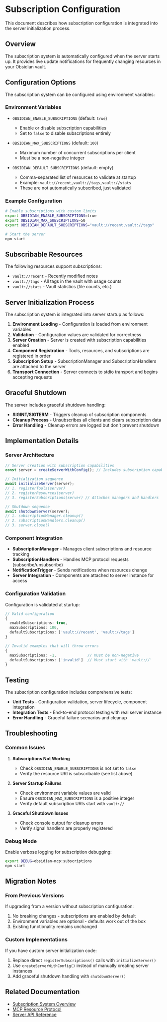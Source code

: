 # Subscription Configuration

This document describes how subscription configuration is integrated into the server initialization process.

## Overview

The subscription system is automatically configured when the server starts up. It provides live update notifications for frequently changing resources in your Obsidian vault.

## Configuration Options

The subscription system can be configured using environment variables:

### Environment Variables

- `OBSIDIAN_ENABLE_SUBSCRIPTIONS` (default: `true`)
  - Enable or disable subscription capabilities
  - Set to `false` to disable subscriptions entirely

- `OBSIDIAN_MAX_SUBSCRIPTIONS` (default: `100`)
  - Maximum number of concurrent subscriptions per client
  - Must be a non-negative integer

- `OBSIDIAN_DEFAULT_SUBSCRIPTIONS` (default: empty)
  - Comma-separated list of resources to validate at startup
  - Example: `vault://recent,vault://tags,vault://stats`
  - These are not automatically subscribed, just validated

### Example Configuration

```bash
# Enable subscriptions with custom limits
export OBSIDIAN_ENABLE_SUBSCRIPTIONS=true
export OBSIDIAN_MAX_SUBSCRIPTIONS=50
export OBSIDIAN_DEFAULT_SUBSCRIPTIONS="vault://recent,vault://tags"

# Start the server
npm start
```

## Subscribable Resources

The following resources support subscriptions:

- `vault://recent` - Recently modified notes
- `vault://tags` - All tags in the vault with usage counts  
- `vault://stats` - Vault statistics (file counts, etc.)

## Server Initialization Process

The subscription system is integrated into server startup as follows:

1. **Environment Loading** - Configuration is loaded from environment variables
2. **Validation** - Configuration values are validated for correctness
3. **Server Creation** - Server is created with subscription capabilities enabled
4. **Component Registration** - Tools, resources, and subscriptions are registered in order
5. **Subscription Setup** - SubscriptionManager and SubscriptionHandlers are attached to the server
6. **Transport Connection** - Server connects to stdio transport and begins accepting requests

## Graceful Shutdown

The server includes graceful shutdown handling:

- **SIGINT/SIGTERM** - Triggers cleanup of subscription components
- **Cleanup Process** - Unsubscribes all clients and clears subscription data
- **Error Handling** - Cleanup errors are logged but don't prevent shutdown

## Implementation Details

### Server Architecture

```typescript
// Server creation with subscription capabilities
const server = createServerWithConfig(); // Includes subscription capability

// Initialization sequence
await initializeServer(server);
// 1. registerTools(server)
// 2. registerResources(server) 
// 3. registerSubscriptions(server) // Attaches managers and handlers

// Shutdown sequence
await shutdownServer(server);
// 1. subscriptionManager.cleanup()
// 2. subscriptionHandlers.cleanup()
// 3. server.close()
```

### Component Integration

- **SubscriptionManager** - Manages client subscriptions and resource tracking
- **SubscriptionHandlers** - Handles MCP protocol requests (subscribe/unsubscribe)
- **NotificationTrigger** - Sends notifications when resources change
- **Server Integration** - Components are attached to server instance for access

### Configuration Validation

Configuration is validated at startup:

```typescript
// Valid configuration
{
  enableSubscriptions: true,
  maxSubscriptions: 100,
  defaultSubscriptions: ['vault://recent', 'vault://tags']
}

// Invalid examples that will throw errors
{
  maxSubscriptions: -1,              // Must be non-negative
  defaultSubscriptions: ['invalid']  // Must start with 'vault://'
}
```

## Testing

The subscription configuration includes comprehensive tests:

- **Unit Tests** - Configuration validation, server lifecycle, component integration
- **Integration Tests** - End-to-end protocol testing with real server instance
- **Error Handling** - Graceful failure scenarios and cleanup

## Troubleshooting

### Common Issues

1. **Subscriptions Not Working**
   - Check `OBSIDIAN_ENABLE_SUBSCRIPTIONS` is not set to `false`
   - Verify the resource URI is subscribable (see list above)

2. **Server Startup Failures** 
   - Check environment variable values are valid
   - Ensure `OBSIDIAN_MAX_SUBSCRIPTIONS` is a positive integer
   - Verify default subscription URIs start with `vault://`

3. **Graceful Shutdown Issues**
   - Check console output for cleanup errors
   - Verify signal handlers are properly registered

### Debug Mode

Enable verbose logging for subscription debugging:

```bash
export DEBUG=obsidian-mcp:subscriptions
npm start
```

## Migration Notes

### From Previous Versions

If upgrading from a version without subscription configuration:

1. No breaking changes - subscriptions are enabled by default
2. Environment variables are optional - defaults work out of the box
3. Existing functionality remains unchanged

### Custom Implementations

If you have custom server initialization code:

1. Replace direct `registerSubscriptions()` calls with `initializeServer()`
2. Use `createServerWithConfig()` instead of manually creating server instances
3. Add graceful shutdown handling with `shutdownServer()`

## Related Documentation

- [Subscription System Overview](../src/subscriptions/README.md)
- [MCP Resource Protocol](https://spec.modelcontextprotocol.io/specification/basic/resources/)
- [Server API Reference](../src/server/README.md)